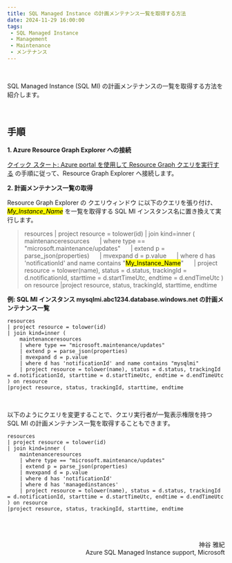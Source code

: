 ```yaml
---
title: SQL Managed Instance の計画メンテナンス一覧を取得する方法 
date: 2024-11-29 16:00:00 
tags: 
 - SQL Managed Instance
 - Management 
 - Maintenance
 - メンテナンス
--- 
```


</BR>


SQL Managed Instance (SQL MI) の計画メンテナンスの一覧を取得する方法を紹介します。    

</BR>
<!-- more --> 

## 手順 

**1. Azure Resource Graph Explorer への接続**  

[クイック スタート: Azure portal を使用して Resource Graph クエリを実行する](https://learn.microsoft.com/ja-jp/azure/governance/resource-graph/first-query-portal) の手順に従って、Resource Graph Explorer へ接続します。

**2. 計画メンテナンス一覧の取得**  

Resource Graph Explorer の クエリウィンドウ に以下のクエリを張り付け、 <mark>*My_Instance_Name*</mark> を一覧を取得する SQL MI インスタンス名に置き換えて実行します。

> resources
> | project resource = tolower(id)
> | join kind=inner (
> &nbsp;&nbsp;&nbsp;&nbsp;    maintenanceresources
> &nbsp;&nbsp;&nbsp;&nbsp;    | where type == "microsoft.maintenance/updates"
> &nbsp;&nbsp;&nbsp;&nbsp;    | extend p = parse_json(properties)
> &nbsp;&nbsp;&nbsp;&nbsp;    | mvexpand d = p.value
> &nbsp;&nbsp;&nbsp;&nbsp;    | where d has 'notificationId' and name contains "<mark>My_Instance_Name</mark>"
> &nbsp;&nbsp;&nbsp;&nbsp;    | project resource = tolower(name), status = d.status, trackingId = d.notificationId, starttime = d.startTimeUtc, endtime = d.endTimeUtc
> ) on resource
> |project resource, status, trackingId, starttime, endtime



**例: SQL MI インスタンス mysqlmi.abc1234.database.windows.net の計画メンテナンス一覧**

```Kusto
resources
| project resource = tolower(id)
| join kind=inner (
    maintenanceresources
    | where type == "microsoft.maintenance/updates"
    | extend p = parse_json(properties)
    | mvexpand d = p.value
    | where d has 'notificationId' and name contains "mysqlmi"
    | project resource = tolower(name), status = d.status, trackingId = d.notificationId, starttime = d.startTimeUtc, endtime = d.endTimeUtc
) on resource
|project resource, status, trackingId, starttime, endtime
```

</BR>

以下のようにクエリを変更することで、クエリ実行者が一覧表示権限を持つ SQL MI の計画メンテナンス一覧を取得することもできます。

```Kusto
resources
| project resource = tolower(id)
| join kind=inner (
    maintenanceresources
    | where type == "microsoft.maintenance/updates"
    | extend p = parse_json(properties)
    | mvexpand d = p.value
    | where d has 'notificationId'
    | where d has 'managedinstances'
    | project resource = tolower(name), status = d.status, trackingId = d.notificationId, starttime = d.startTimeUtc, endtime = d.endTimeUtc
) on resource
|project resource, status, trackingId, starttime, endtime
```

</BR>


</BR>
</BR>

<div style="text-align: right">神谷 雅紀</div>
<div style="text-align: right">Azure SQL Managed Instance support, Microsoft</div>

</BR>
</BR>
</BR>
